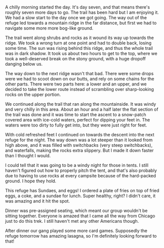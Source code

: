 A chilly morning started the day. It's day seven, and that means there's roughly seven more days to go. The trail has been hard but I am enjoying it. We had a slow start to the day once we got going. The way out of the refuge led towards a mountain ridge in the far distance, but first we had to navigate some more more bog-like ground.

The trail went along shrubs and rocks as it wound its way up towards the ridge. We took a wrong turn at one point and had to double back, losing some time. The sun was rising behind this ridge, and thus the whole trail was in dark shadow. It took us about two hours to get to the top, where we took a well-deserved break on the stony ground, with a huge dropoff danging below us.

The way down to the next ridge wasn't that bad. There were some drops were we had to scoot down on our butts, and rely on some chains for the other parts. There were two parts here: a lower and an upper, and we decided to take the lower route instead of scrambling over sharp-looking rocks on the upper portion.

We continued along the trail that ran along the mountainside. It was windy and very chilly in this area. About an hour and a half later the flat section of the trail was done and it was time to start the ascent to a snow-patch covered area with ice-cold waters, perfect for dipping your feet in. The waters were too dirty to fully get into, but they were just right for feet.

With cold refreshed feet I continued on towards the descent into the next refuge for the night. The way down was a lot steeper than it looked from high above, and it was filled with switchbacks (very steep switchbacks), and waterfalls, making the rocks extra slippery. But I made it down faster than I thought I would.

I could tell that it was going to be a windy night for those in tents. I still haven't figured out how to properly pitch the tent, and that's also probably due to having to use rocks at every campsite because of the hard-packed ground. I hope they hold.

This refuge has Sundaes, and eggs! I ordered a plate of fries on top of fried eggs, a coke, and a sundae for lunch. Super healthy, right? I didn't care, it was amazing and it hit the spot.

Dinner was pre-assigned seating, which meant our group wouldn't be sitting together. Everyone is amazed that I came all the way from Chicago just to do this trek. I still haven't met any other Americans though.

After dinner our gang played some more card games. Supposedly the refuge tomorrow has amazing lasagna, so I'm definitely looking forward to that!